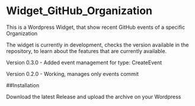 # Widget_GitHub_Organization
 This is a Wordpress Widget, that show recent GitHub events of a specific Organization


The widget is currently in development, checks the version available in the repository, to learn about the features that are currently available.

Version 0.3.0 - Added event management for type: CreateEvent

Version 0.2.0 - Working, manages only events commit


##Installation

Download the latest Release and upload the archive on your Wordpress
